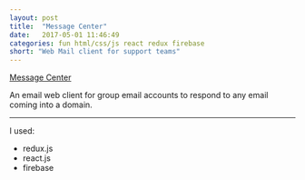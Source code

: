 ```yaml
---
layout: post
title:  "Message Center"
date:   2017-05-01 11:46:49
categories: fun html/css/js react redux firebase
short: "Web Mail client for support teams"
---
```


<a href="https://github.com/thecolorblue/message-center" class="btn">Message Center</a>

An email web client for group email accounts to respond to any email coming into a domain.

<hr class="clear">

I used:

 - redux.js
 - react.js
 - firebase
